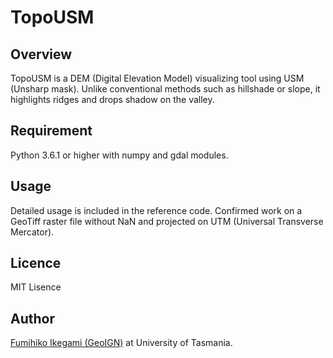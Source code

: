 TopoUSM
====

## Overview
TopoUSM is a DEM (Digital Elevation Model) visualizing tool using USM (Unsharp mask).
Unlike conventional methods such as hillshade or slope, it highlights ridges and drops shadow on the valley.

## Requirement
Python 3.6.1 or higher with numpy and gdal modules.

## Usage
Detailed usage is included in the reference code.
Confirmed work on a GeoTiff raster file without NaN and projected on UTM (Universal Transverse Mercator).

## Licence
MIT Lisence

## Author
[Fumihiko Ikegami (GeoIGN)](https://sites.google.com/view/fikegami/) at University of Tasmania.



